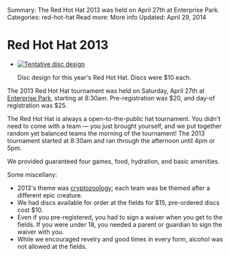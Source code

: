 Summary: The Red Hot Hat 2013 was held on April 27th at Enterprise Park.
Categories: red-hot-hat
Read more: More info
Updated: April 29, 2014

# Red Hot Hat 2013

<ul class="thumbnails pull-right span4">
    <li class="span3 pull-right">
        <div class="thumbnail">
            <a href="/images/rhh-2013-disc.jpg">
                <img src="/images/rhh-2013-disc.jpg" alt="Tentative disc design" id="discimg">
            </a>
            <p class="caption">
                Disc design for this year's Red Hot Hat.
                Discs were $10 each.
            </p>
        </div>
    </li>
</ul>

The 2013 Red Hot Hat tournament was held on Saturday, April 27th at [Enterprise Park](/places/enterprise), starting at 8:30am.
Pre-registration was $20, and day-of registration was $25.

The Red Hot Hat is always a open-to-the-public hat tournament.
You didn't need to come with a team &mdash; you just brought yourself, and we put together random yet balanced teams the morning of the tournament!
The 2013 tournament started at 8:30am and ran through the afternoon until 4pm or 5pm.

We provided guaranteed four games, food, hydration, and basic amenities.

Some miscellany:

* 2013's theme was [cryptozoology](http://en.wikipedia.org/wiki/Cryptozoology); each team was be themed after a different epic creature.
* We had discs available for order at the fields for $15, pre-ordered discs cost $10.
* Even if you pre-registered, you had to sign a waiver when you get to the fields. If you were under 18, you needed a parent or guardian to sign the waiver with you.
* While we encouraged revelry and good times in every form, alcohol was not allowed at the fields.
